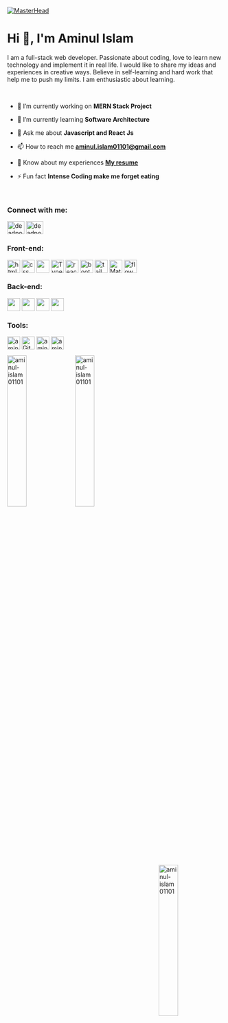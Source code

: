 [![MasterHead](https://blogger.googleusercontent.com/img/b/R29vZ2xl/AVvXsEiTWGHJeI-q3LwWpeFoQVAgKECXu0w6NQRLXtPLzvblou8V9A89kZSUQyeaj-7_Afd08ZOib6GqkhUV-QrPP1ywfQCdudsxjjiVo-jjLiR2f9k7ZXWWrfOy8pxjbU_Olyl5zdFXvgrisfX5lKA6UtpMt9_gREt_6ADeExVSI6B9SCfoE4R4paASRPaAzg/s16000/Frame%204535.jpg)](https://rishavchanda.io)
<h1 align="left">Hi 👋, I'm Aminul Islam</h1>

<P>I am a full-stack web developer. Passionate about coding, love to learn new technology and implement it in real life. I would like to share my ideas and experiences in creative ways. Believe in self-learning and hard work that help me to push my limits. I am enthusiastic about learning.</P>

<p margin-bottom="2px">&nbsp</p>

- 🔭 I’m currently working on **MERN Stack Project**

- 🌱 I’m currently learning **Software Architecture**

- 💬 Ask me about **Javascript and React Js**

- 📫 How to reach me **aminul.islam01101@gmail.com**

- 📄 Know about my experiences <a href="https://drive.google.com/file/d/1HqnmhS7Bny6BtjiumoLLwq0jQqrqUZAp/view?usp=sharing" target="blank"> **My resume**</a>
- ⚡ Fun fact **Intense Coding make me forget eating**

<p margin-bottom="2px">&nbsp</p>

<h3 align="left">Connect with me:</h3>
<p align="left">
<a href="https://www.facebook.com/aminul.islam01101" target="blank"><img align="center" src="https://firebasestorage.googleapis.com/v0/b/profile2-66046.appspot.com/o/Facebook.svg?alt=media&token=d407bf0a-635d-4e67-8682-996a5e035507" alt="deadpool.zrx.9" height="30" width="40" /></a>
<a href="https://www.linkedin.com/in/aminulislam01101/" target="blank"><img align="center" src="https://firebasestorage.googleapis.com/v0/b/profile2-66046.appspot.com/o/linkedin.svg?alt=media&token=0614638e-c505-4220-8f62-d6d39a063ba4" alt="deadpoolzrx" height="30" width="40" /></a>
</p>

<h3 align="left">Front-end:</h3>
<p align="left"> 
 
  <img align="center" width="30px" height="30px" margin-bottom="10px" src="https://firebasestorage.googleapis.com/v0/b/profile2-66046.appspot.com/o/html_5.svg?alt=media&token=9c5f1917-eef3-48b7-b211-518f63cae1b3" alt="html" />
  <img align="center" width="30px" height="30px" margin-bottom="10px" src="https://firebasestorage.googleapis.com/v0/b/profile2-66046.appspot.com/o/css_3.svg?alt=media&token=962bef5d-a442-4d5d-b8ae-cb7eb81e7f11" alt="css" />
    <img align="center" width="30px" height="30px" margin-bottom="10px" src="https://camo.githubusercontent.com/2d350500e72d7fea4b943ad40b07172330ab7a36bb17007c19ce7429953dd0ad/68747470733a2f2f666972656261736573746f726167652e676f6f676c65617069732e636f6d2f76302f622f70726f66696c65322d36363034362e61707073706f742e636f6d2f6f2f6a732e7376673f616c743d6d6564696126746f6b656e3d63323132343437622d656564322d343764312d396530362d353963643630303061313965" />
  <img align="center" width="30px" height="30px" margin-bottom="10px" src="https://github.com/aminul-islam01101/aminul-islam01101/blob/main/Typescript.svg" alt="Typescript" />
 <img align="center" width="30px" height="30px" margin-bottom="10px" src="https://firebasestorage.googleapis.com/v0/b/image-test-1ac67.appspot.com/o/files%2Freact.png?alt=media&token=d2630aeb-2bff-405e-9009-cd9db90594d1" alt="react" />

  <img align="center" width="30px" height="30px" margin-bottom="10px" src="https://firebasestorage.googleapis.com/v0/b/profile2-66046.appspot.com/o/bootstrap-5-1.svg?alt=media&token=aaa6737c-1cf9-497b-b857-3b2377f0aab3" alt="bootstrap" />
  <img align="center" width="30px" height="30px" margin-bottom="10px" src="https://firebasestorage.googleapis.com/v0/b/profile2-66046.appspot.com/o/tailwind-css-2.svg?alt=media&token=cd427171-8fcf-4191-b4c6-4207e8a1e8eb" alt="tailwindcss" />
  <img align="center" width="30px" height="30px" margin-bottom="10px" src="https://github.com/aminul-islam01101/aminul-islam01101/blob/main/mui.png" alt="Material Ui" />
 <img align="center" width="30px" height="30px" margin-bottom="10px" src="https://firebasestorage.googleapis.com/v0/b/image-test-1ac67.appspot.com/o/files%2Fflowbite.png?alt=media&token=39e96f73-693c-46c1-a0db-d9b46cd9e9f0" alt="flowbite" />
</p>

<h3 align="left">Back-end:</h3>
<p align="left">  
 <img align="center" width="30px" height="30px" margin-bottom="10px" src="https://firebasestorage.googleapis.com/v0/b/image-test-1ac67.appspot.com/o/files%2Fnode_js.png?alt=media&token=9b656be8-3c14-49c7-a9c5-77b7a0af246c" />
 <img align="center" width="30px" height="30px" margin-bottom="10px" src="https://firebasestorage.googleapis.com/v0/b/image-test-1ac67.appspot.com/o/files%2Fexpress.png?alt=media&token=cff625bd-6297-4ea3-8eea-1bfa171b72e2" />

   <img align="center" width="30px" height="30px" margin-bottom="10px" src="https://camo.githubusercontent.com/81d6a6b60a81578923a741951cdd32747615ef9195b8e4710344d72afafd90f4/68747470733a2f2f666972656261736573746f726167652e676f6f676c65617069732e636f6d2f76302f622f70726f66696c65322d36363034362e61707073706f742e636f6d2f6f2f6d6f6e676f64622d69636f6e2d312e7376673f616c743d6d6564696126746f6b656e3d61656162343232392d316634632d343336362d613837342d646436613632656663336562" />
   <img align="center" width="30px" height="30px" margin-bottom="10px" src="https://camo.githubusercontent.com/5ec16ceb23ce882751c8548e8cf760343639f7ffed0f0097af8e9e2943b2636d/68747470733a2f2f666972656261736573746f726167652e676f6f676c65617069732e636f6d2f76302f622f70726f66696c65322d36363034362e61707073706f742e636f6d2f6f2f66697265626173652d312e7376673f616c743d6d6564696126746f6b656e3d35343332393362352d613130372d343736332d623062612d653235343737383438663664" />
  
</p>


 
 
 <h3 align="left">Tools:</h3>
<p align="left"> 
 
  <img align="center" width="30px" height="30px" margin-bottom="10px" src="https://firebasestorage.googleapis.com/v0/b/profile2-66046.appspot.com/o/vs_code.svg?alt=media&token=173d16aa-6f35-409f-9022-1b6db7ae16da" alt="aminul-islam" />
  <img align="center" width="30px" height="30px" margin-bottom="10px" src="https://github.com/aminul-islam01101/aminul-islam01101/blob/main/GitHub.png" alt="Github" />
  <img align="center" width="30px" height="30px" margin-bottom="10px" src="https://firebasestorage.googleapis.com/v0/b/profile2-66046.appspot.com/o/git.svg?alt=media&token=4dc16fff-a177-4d2b-bd7f-7f034027c41f" alt="aminul-islam" />

  <img align="center" width="30px" height="30px" margin-bottom="10px" src="https://camo.githubusercontent.com/ed93c2b000a76ceaad1503e7eb9356591b885227e82a36a005b9d3498b303ba5/68747470733a2f2f7777772e766563746f726c6f676f2e7a6f6e652f6c6f676f732f6669676d612f6669676d612d69636f6e2e737667" alt="aminul-islam" />

</p>






<div><img align="left" width="30%" src="https://github-readme-stats.vercel.app/api/top-langs?username=aminul-islam01101&show_icons=true&locale=en&layout=compact" alt="aminul-islam01101" /></div>
<p>&nbsp;<img align="center" width="30%"  src="https://github-readme-stats.vercel.app/api?username=aminul-islam01101&show_icons=true&locale=en" alt="aminul-islam01101" /></p>
<p><img align="right" width="30%" src="https://github-readme-streak-stats.herokuapp.com/?user=aminul-islam01101&" alt="aminul-islam01101" /></p>



